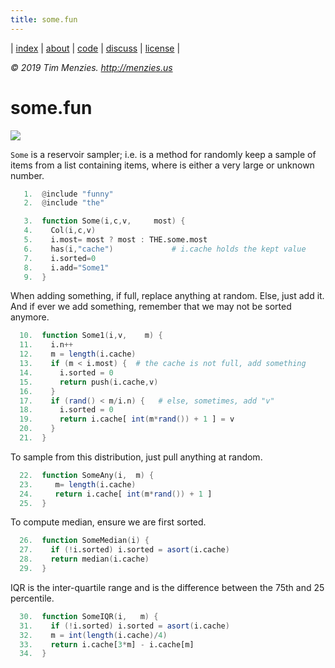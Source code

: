```yaml
---
title: some.fun
---
```




| [index](/fun/index) | [about](/fun/ABOUT) | [code](http://github.com/timm/fun) | [discuss](http://github.com/timm/fun/issues) | [license](/fun/LICENSE) |

<em> &copy; 2019 Tim Menzies. http://menzies.us</em>

# some.fun


<img src="http://yuml.me/diagram/plain;dir:lr/class/[Col|n = 0]^-[Some|most = 256; sorted = 0|Some1(); SomeAny();SomeMedian();SomeIQR();SomeDiff();]">


`Some` is a reservoir sampler; i.e. is a method for  randomly keep
a sample of items from a list containing items, where is either a
very large or unknown number.

```awk
   1.  @include "funny"
   2.  @include "the"
```

```awk
   3.  function Some(i,c,v,     most) {
   4.    Col(i,c,v)
   5.    i.most= most ? most : THE.some.most 
   6.    has(i,"cache")             # i.cache holds the kept value
   7.    i.sorted=0
   8.    i.add="Some1"
   9.  }
```

When adding something, if full, replace anything at random.
Else, just add it. And if ever we add something, remember
that we may not be sorted anymore.

```awk
  10.  function Some1(i,v,    m) {
  11.    i.n++
  12.    m = length(i.cache)
  13.    if (m < i.most) {  # the cache is not full, add something
  14.      i.sorted = 0
  15.      return push(i.cache,v)
  16.    }
  17.    if (rand() < m/i.n) {   # else, sometimes, add "v"
  18.      i.sorted = 0
  19.      return i.cache[ int(m*rand()) + 1 ] = v
  20.    }
  21.  }
```

To sample from this distribution, just pull anything at random.

```awk
  22.  function SomeAny(i,  m) {
  23.     m= length(i.cache)
  24.     return i.cache[ int(m*rand()) + 1 ]
  25.  }
```

To compute median, ensure we are first sorted.

```awk
  26.  function SomeMedian(i) {
  27.    if (!i.sorted) i.sorted = asort(i.cache)
  28.    return median(i.cache)
  29.  }
```

IQR is the inter-quartile range and is the difference between the
75th and 25 percentile.

```awk
  30.  function SomeIQR(i,   m) {
  31.    if (!i.sorted) i.sorted = asort(i.cache)
  32.    m = int(length(i.cache)/4)
  33.    return i.cache[3*m] - i.cache[m]
  34.  }   
```


